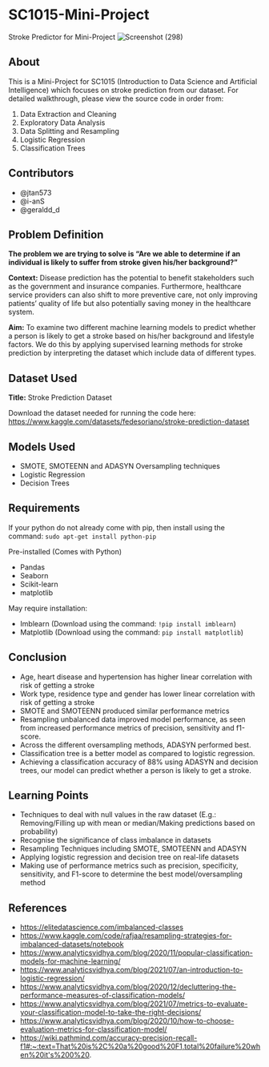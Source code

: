# SC1015-Mini-Project
Stroke Predictor for Mini-Project 
![Screenshot (298)](https://user-images.githubusercontent.com/103939428/164980647-32e5ee70-3bec-4330-ae7d-f6c77d3eb91d.png)

## About
This is a Mini-Project for SC1015 (Introduction to Data Science and Artificial Intelligence) which focuses on stroke prediction from our dataset. For detailed walkthrough, please view the source code in order from:
1. Data Extraction and Cleaning
2. Exploratory Data Analysis
3. Data Splitting and Resampling
4. Logistic Regression
5. Classification Trees

## Contributors
- @jtan573
- @i-anS
- @geraldd_d

## Problem Definition
**The problem we are trying to solve is “Are we able to determine if an individual is likely to suffer from stroke given his/her background?”**

**Context:** 
Disease prediction has the potential to benefit stakeholders such as the government and insurance companies. Furthermore, healthcare service providers can also shift to more preventive care, not only improving patients’ quality of life but also potentially saving money in the healthcare system.

**Aim:** 
To examine two different machine learning models to predict whether a person is likely to get a stroke based on his/her background and lifestyle factors. We do this by applying supervised learning methods for stroke prediction by interpreting the dataset which include data of different types.

## Dataset Used
**Title:** Stroke Prediction Dataset

Download the dataset needed for running the code here: https://www.kaggle.com/datasets/fedesoriano/stroke-prediction-dataset

## Models Used
- SMOTE, SMOTEENN and ADASYN Oversampling techniques
- Logistic Regression
- Decision Trees

## Requirements
If your python do not already come with pip, then install using the command: `sudo apt-get install python-pip`

Pre-installed (Comes with Python)
- Pandas
- Seaborn
- Scikit-learn
- matplotlib

May require installation:
- Imblearn (Download using the command: `!pip install imblearn`)
- Matplotlib (Download using the command: `pip install matplotlib`)

## Conclusion
- Age, heart disease and hypertension has higher linear correlation with risk of getting a stroke
- Work type, residence type and gender has lower linear correlation with risk of getting a stroke
- SMOTE and SMOTEENN produced similar performance metrics
- Resampling unbalanced data improved model performance, as seen from increased performance metrics of precision, sensitivity and f1-score.
- Across the different oversampling methods, ADASYN performed best.
- Classification tree is a better model as compared to logistic regression.
- Achieving a classification accuracy of 88% using ADASYN and decision trees, our model can predict whether a person is likely to get a stroke.

## Learning Points
- Techniques to deal with null values in the raw dataset (E.g.: Removing/Filling up with mean or median/Making predictions based on probability)
- Recognise the significance of class imbalance in datasets
- Resampling Techniques including SMOTE, SMOTEENN and ADASYN
- Applying logistic regression and decision tree on real-life datasets
- Making use of performance metrics such as precision, specificity, sensitivity, and F1-score to determine the best model/oversampling method

## References
- https://elitedatascience.com/imbalanced-classes 
- https://www.kaggle.com/code/rafjaa/resampling-strategies-for-imbalanced-datasets/notebook
- https://www.analyticsvidhya.com/blog/2020/11/popular-classification-models-for-machine-learning/
- https://www.analyticsvidhya.com/blog/2021/07/an-introduction-to-logistic-regression/
- https://www.analyticsvidhya.com/blog/2020/12/decluttering-the-performance-measures-of-classification-models/
- https://www.analyticsvidhya.com/blog/2021/07/metrics-to-evaluate-your-classification-model-to-take-the-right-decisions/
- https://www.analyticsvidhya.com/blog/2020/10/how-to-choose-evaluation-metrics-for-classification-model/
- https://wiki.pathmind.com/accuracy-precision-recall-f1#:~:text=That%20is%2C%20a%20good%20F1,total%20failure%20when%20it's%200%20. 
